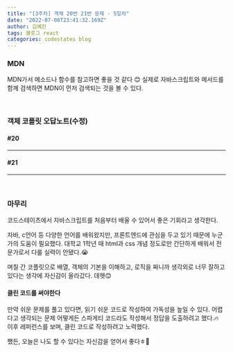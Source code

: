 ```yaml
---
title: "[3주차] 객체 20번 21번 문제 - 5일차"
date: "2022-07-08T23:41:32.169Z"
author: 김예린
tags: 블로그 react
categories: codestates blog
---
```


### MDN

MDN가서 메소드나 함수를 참고하면 좋을 것 같다 😊 실제로 자바스크립트와 메서드를 함께 검색하면 MDN이 먼저 검색되는 것을 볼 수 있다.

<br>

### 객체 코플릿 오답노트(수정)

#### #20
---

#### #21
---

<br>

### 마무리

코드스테이츠에서 자바스크립트를 처음부터 배울 수 있어서 좋은 기회라고 생각한다.

자바, c언어 등 다양한 언어를 배워왔지만, 프론트엔드에 관심을 두고 있기 때문에 누군가의 도움이 필요했다. 대학교 1학년 때 html과 css 개념 정도로만 간단하게 배워서 전문가로서 다룰 실력이 안됐다.😭  

며칠 간 코플릿으로 배열, 객체의 기본을 이해하고, 로직을 짜니까 생각외로 너무 잘하고 있다는 생각에 자신감이 올라갔다.
데헷😊 

#### 클린 코드를 써야한다

만약 쉬운 문제를 풀고 있다면, 읽기 쉬운 코드로 작성하여 가독성을 높일 수 있다. 어렵다고 생각되는 문제 어떻게든 스파게티 코드라도 작성해서 정답을 도출하려고 했다.🔥 이후 레퍼런스를 보며, 클린 코드로 작성하려고 노력했다.

쨌든, 오늘은 나도 할 수 있다는 자신감을 얻어서 좋다ㅎ💜
